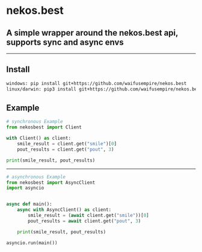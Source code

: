# nekos.best

## A simple wrapper around the nekos.best api, supports sync and async envs

---

## Install

```txt
windows: pip install git+https://github.com/waifusempire/nekos.best  
linux/darwin: pip3 install git+https://github.com/waifusempire/nekos.best
```

## Example

```py
# synchronous Example
from nekosbest import Client

with Client() as client:
    smile_result = client.get("smile")[0]
    pout_results = client.get("pout", 3)

print(smile_result, pout_results)
```

---

```py
# asynchronous Example
from nekosbest import AsyncClient
import asyncio


async def main():
    async with AsyncClient() as client:
        smile_result = (await client.get("smile"))[0]
        pout_results = await client.get("pout", 3)

    print(smile_result, pout_results)

asyncio.run(main())
```
